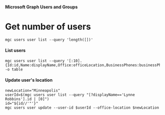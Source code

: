 #### Microsoft Graph Users and Groups

# Get number of users
```shell
mgc users user list --query 'length([])'
```

#### List users
```shell
mgc users user list --query '[:10].{Id:id,Name:displayName,Office:officeLocation,BusinessPhones:businessPhones[0]}' -o table
```

#### Update user's location
```shell
newLocation="Minneapolis"
userId=$(mgc users user list --query "[?displayName=='Lynne Robbins'].id | [0]")
id="${id//'"'}"
mgc users user update --user-id $userId --office-location $newLocation
```
